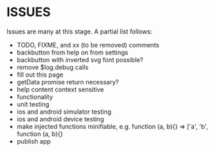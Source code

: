ISSUES
======

Issues are many at this stage. A partial list follows:

* TODO, FIXME, and xx (to be removed) comments
* backbutton from help on from settings
* backbutton with inverted svg font possible?
* remove $log.debug calls
* fill out this page
* getData promise return necessary?
* help content context sensitive
* functionality
* unit testing
* ios and android simulator testing
* ios and android device testing
* make injected functions minifiable, e.g. function (a, b){} =>
  ['a', 'b', function (a, b){}
* publish app
